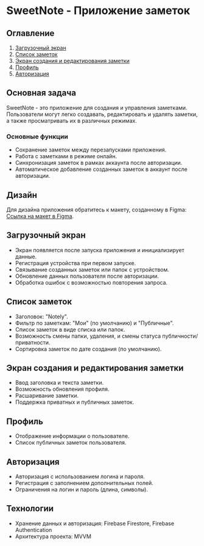 # SweetNote - Приложение заметок

## Оглавление
1. [Загрузочный экран](#загрузочный-экран)
2. [Список заметок](#список-заметок)
3. [Экран создания и редактирования заметки](#экран-создания-и-редактирования-заметки)
4. [Профиль](#профиль)
5. [Авторизация](#авторизация)

## Основная задача
SweetNote - это приложение для создания и управления заметками. Пользователи могут легко создавать, редактировать и удалять заметки, а также просматривать их в различных режимах.

### Основные функции
- Сохранение заметок между перезапусками приложения.
- Работа с заметками в режиме онлайн.
- Синхронизация заметок в рамках аккаунта после авторизации.
- Автоматическое добавление созданных заметок в аккаунт после авторизации.

## Дизайн
Для дизайна приложения обратитесь к макету, созданному в Figma: [Ссылка на макет в Figma](https://www.figma.com/file/B4IbtE2QGk1CvO9in20N0k/SweetNote?type=design&node-id=0-1&mode=design&t=qZuezgr43yvXyWnh-0).

## Загрузочный экран
- Экран появляется после запуска приложения и инициализирует данные.
- Регистрация устройства при первом запуске.
- Связывание созданных заметок или папок с устройством.
- Обновление данных пользователя после авторизации.
- Обработка ошибок с возможностью повторения запроса.

## Список заметок
- Заголовок: "Notely".
- Фильтр по заметкам: "Мои" (по умолчанию) и "Публичные".
- Список заметок в виде списка или папок.
- Возможность смены папки, удаления, и смены статуса публичности/приватности.
- Сортировка заметок по дате создания (по умолчанию).

## Экран создания и редактирования заметки
- Ввод заголовка и текста заметки.
- Возможность обновления профиля.
- Расшаривание заметки.
- Поддержка приватных и публичных заметок.

## Профиль
- Отображение информации о пользователе.
- Список публичных заметок пользователя.

## Авторизация
- Авторизация с использованием логина и пароля.
- Регистрация с заполнением дополнительных полей.
- Ограничения на логин и пароль (длина, символы).
## Технологии
- Хранение данных и авторизация: Firebase Firestore, Firebase Authentication
- Архитектура проекта: MVVM

